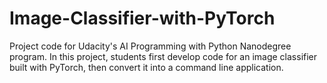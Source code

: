 # Image-Classifier-with-PyTorch
Project code for Udacity's AI Programming with Python Nanodegree program. In this project, students first develop code for an image classifier built with PyTorch, then convert it into a command line application.
